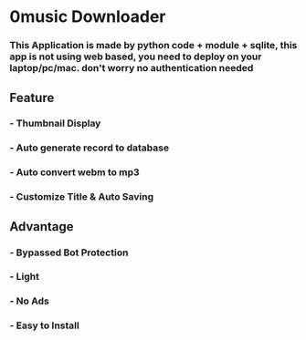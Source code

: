# 0music Downloader

### This Application is made by python code + module + sqlite, this app is not using web based, you need to deploy on your laptop/pc/mac. don't worry no authentication needed

## Feature
### - Thumbnail Display
### - Auto generate record to database
### - Auto convert webm to mp3
### - Customize Title & Auto Saving

## Advantage 
### - Bypassed Bot Protection
### - Light 
### - No Ads
### - Easy to Install 


